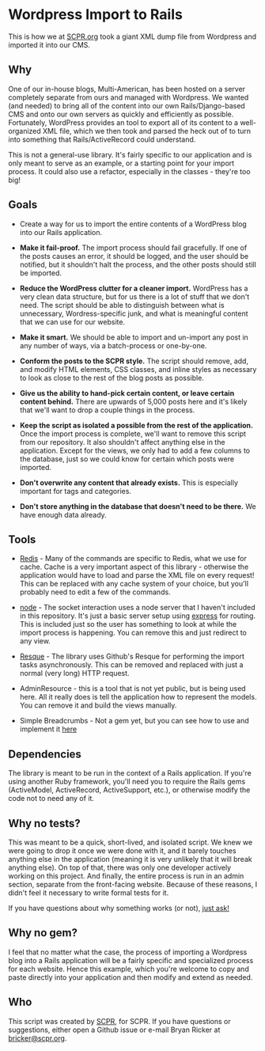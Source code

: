 # Wordpress Import to Rails
This is how we at [SCPR.org](http://scpr.org) took a giant XML dump file from Wordpress and imported it into our CMS.


## Why

One of our in-house blogs, Multi-American, has been hosted on a server completely separate from
ours and managed with Wordpress. We wanted (and needed) to bring all of the content into our own
Rails/Django-based CMS and onto our own servers as quickly and efficiently as possible. Fortunately,
WordPress provides an tool to export all of its content to a well-organized XML file, which we
then took and parsed the heck out of to turn into something that Rails/ActiveRecord could understand.

This is not a general-use library. It's fairly specific to our application and is only meant to 
serve as an example, or a starting point for your import process. It could also use a refactor,
especially in the classes - they're too big!


## Goals

* Create a way for us to import the entire contents of a WordPress blog into our Rails application.

* **Make it fail-proof.** The import process should fail gracefully. If one of the posts causes an
error, it should be logged, and the user should be notified, but it shouldn't halt the process,
and the other posts should still be imported.

* **Reduce the WordPress clutter for a cleaner import.** WordPress has a very clean data structure,
but for us there is a lot of stuff that we don't need. The script should be able to distinguish 
between what is unnecessary, Wordress-specific junk, and what is meaningful content that
we can use for our website.

* **Make it smart.** We should be able to import and un-import any post in any number of ways, via
a batch-process or one-by-one.

* **Conform the posts to the SCPR style.** The script should remove, add, and modify HTML elements,
CSS classes, and inline styles as necessary to look as close to the rest of the blog posts as possible.

* **Give us the ability to hand-pick certain content, or leave certain content behind.** There are upwards
of 5,000 posts here and it's likely that we'll want to drop a couple things in the process.

* **Keep the script as isolated a possible from the rest of the application.** Once the import process is 
complete, we'll want to remove this script from our repository. It also shouldn't affect anything else in
the application. Except for the views, we only had to add a few columns to the database, just so we could 
know for certain which posts were imported.

* **Don't overwrite any content that already exists.** This is especially important for tags and categories.

* **Don't store anything in the database that doesn't need to be there.** We have enough data already.


## Tools

* [Redis](http://redis.io/) - Many of the commands are specific to Redis, what we use for cache. 
Cache is a very important aspect of this library - otherwise the application would have to load 
and parse the XML file on every request! This can be replaced with any cache system of your choice, 
but you'll probably need to edit a few of the commands.

* [node](http://nodejs.org/) - The socket interaction uses a node server that I haven't included 
in this repository. It's just a basic server setup using [express](http://expressjs.com/) for routing. 
This is included just so the user has something to look at while the import process is happening. 
You can remove this and just redirect to any view.

* [Resque](https://github.com/defunkt/resque/) - The library uses Github's Resque for performing 
the import tasks asynchronously. This can be removed and replaced with just a normal (very long) 
HTTP request.

* AdminResource - this is a tool that is not yet public, but is being used here. All it really does is
tell the application how to represent the models. You can remove it and build the views manually.

* Simple Breadcrumbs - Not a gem yet, but you can see how to use and implement it 
[here](https://gist.github.com/2969085)


## Dependencies

The library is meant to be run in the context of a Rails application. 
If you're using another Ruby framework, you'll need you to require the Rails gems 
(ActiveModel, ActiveRecord, ActiveSupport, etc.), or otherwise modify the code not 
to need any of it.


## Why no tests?

This was meant to be a quick, short-lived, and isolated script. We knew we were going to drop it once we 
were done with it, and it barely touches anything else in the application (meaning it is very 
unlikely that it will break anything else). On top of that, there was only one developer actively working
on this project. And finally, the entire process is run in an admin section, separate from the front-facing
website. Because of these reasons, I didn't feel it necessary to write formal tests for it.

If you have questions about why something works (or not), [just ask!](mailto:bricker@scpr.org)


## Why no gem?

I feel that no matter what the case, the process of importing a Wordpress blog into a Rails application will
be a fairly specific and specialized process for each website. Hence this example, which you're welcome to copy
and paste directly into your application and then modify and extend as needed.


## Who

This script was created by [SCPR](http://scpr.org), for SCPR. If you have questions or suggestions, either 
open a Github issue or e-mail Bryan Ricker at <bricker@scpr.org>.
